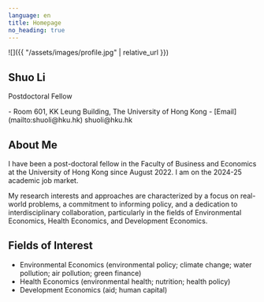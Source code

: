 ```yaml
---
language: en
title: Homepage
no_heading: true
---
```

<div class="row">
<div class="col-md-4" markdown="1">
<div class="site-personal-heading" markdown="1">
![]({{ "/assets/images/profile.jpg" | relative_url }})

## Shuo Li

Postdoctoral Fellow
</div>
<div class="site-personal-info" markdown="1">
- <span class="icon icon-office"></span> Room 601, KK Leung Building, The University of Hong Kong
- <span class="icon icon-mail"></span> [Email](mailto:shuoli@hku.hk) shuoli@hku.hk
</div>
</div>
<div class="col-md-8" markdown="1">

## About Me

I have been a post-doctoral fellow in the Faculty of Business and Economics at the University of Hong Kong since August 2022. I am on the 2024-25 academic job market.

My research interests and approaches are characterized by a focus on real-world problems, a commitment to informing policy, and a dedication to interdisciplinary collaboration, particularly in the fields of Environmental Economics, Health Economics, and Development Economics.

## Fields of Interest

- Environmental Economics (environmental policy; climate change; water pollution; air pollution; green finance)
- Health Economics (environmental health; nutrition; health policy)
- Development Economics (aid; human capital)
